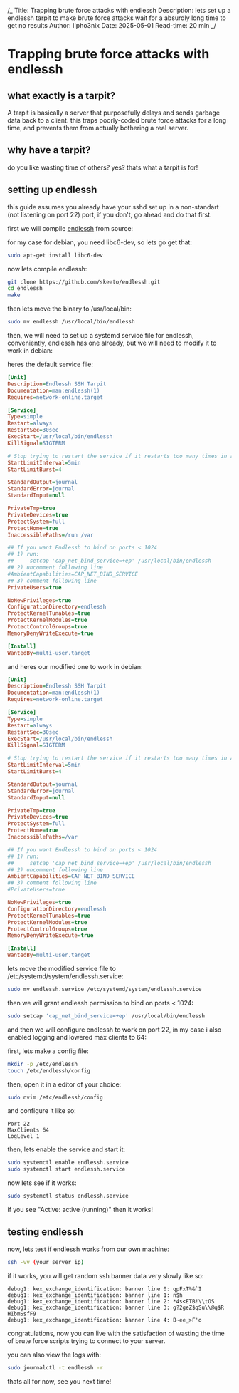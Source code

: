 /_
Title: Trapping brute force attacks with endlessh
Description: lets set up a endlessh tarpit to make brute force attacks wait for a absurdly long time to get no results
Author: IIpho3nix
Date: 2025-05-01
Read-time: 20 min
_/

# Trapping brute force attacks with endlessh

## what exactly is a tarpit?

A tarpit is basically a server that purposefully delays and sends garbage data back to a client. this traps poorly-coded brute force attacks for a long time, and prevents them from actually bothering a real server.

## why have a tarpit?

do you like wasting time of others? yes? thats what a tarpit is for!

## setting up endlessh

this guide assumes you already have your sshd set up in a non-standart (not listening on port 22) port, if you don't, go ahead and do that first.

first we will compile [endlessh](https://github.com/skeeto/endlessh) from source:

for my case for debian, you need libc6-dev, so lets go get that:

```bash
sudo apt-get install libc6-dev
```

now lets compile endlessh:

```bash
git clone https://github.com/skeeto/endlessh.git
cd endlessh
make
```

then lets move the binary to /usr/local/bin:

```bash
sudo mv endlessh /usr/local/bin/endlessh
```

then, we will need to set up a systemd service file for endlessh, conveniently, endlessh has one already, but we will need to modify it to work in debian:

heres the default service file:

```ini
[Unit]
Description=Endlessh SSH Tarpit
Documentation=man:endlessh(1)
Requires=network-online.target

[Service]
Type=simple
Restart=always
RestartSec=30sec
ExecStart=/usr/local/bin/endlessh
KillSignal=SIGTERM

# Stop trying to restart the service if it restarts too many times in a row
StartLimitInterval=5min
StartLimitBurst=4

StandardOutput=journal
StandardError=journal
StandardInput=null

PrivateTmp=true
PrivateDevices=true
ProtectSystem=full
ProtectHome=true
InaccessiblePaths=/run /var

## If you want Endlessh to bind on ports < 1024
## 1) run: 
##     setcap 'cap_net_bind_service=+ep' /usr/local/bin/endlessh
## 2) uncomment following line
#AmbientCapabilities=CAP_NET_BIND_SERVICE
## 3) comment following line
PrivateUsers=true

NoNewPrivileges=true
ConfigurationDirectory=endlessh
ProtectKernelTunables=true
ProtectKernelModules=true
ProtectControlGroups=true
MemoryDenyWriteExecute=true

[Install]
WantedBy=multi-user.target
```

and heres our modified one to work in debian:

```ini
[Unit]
Description=Endlessh SSH Tarpit
Documentation=man:endlessh(1)
Requires=network-online.target

[Service]
Type=simple
Restart=always
RestartSec=30sec
ExecStart=/usr/local/bin/endlessh
KillSignal=SIGTERM

# Stop trying to restart the service if it restarts too many times in a row
StartLimitInterval=5min
StartLimitBurst=4

StandardOutput=journal
StandardError=journal
StandardInput=null

PrivateTmp=true
PrivateDevices=true
ProtectSystem=full
ProtectHome=true
InaccessiblePaths=/var

## If you want Endlessh to bind on ports < 1024
## 1) run:
##     setcap 'cap_net_bind_service=+ep' /usr/local/bin/endlessh
## 2) uncomment following line
AmbientCapabilities=CAP_NET_BIND_SERVICE
## 3) comment following line
#PrivateUsers=true

NoNewPrivileges=true
ConfigurationDirectory=endlessh
ProtectKernelTunables=true
ProtectKernelModules=true
ProtectControlGroups=true
MemoryDenyWriteExecute=true

[Install]
WantedBy=multi-user.target
```

lets move the modified service file to /etc/systemd/system/endlessh.service:

```bash
sudo mv endlessh.service /etc/systemd/system/endlessh.service
```

then we will grant endlessh permission to bind on ports < 1024:

```bash
sudo setcap 'cap_net_bind_service=+ep' /usr/local/bin/endlessh
```

and then we will configure endlessh to work on port 22, in my case i also enabled logging and lowered max clients to 64:

first, lets make a config file:

```bash
mkdir -p /etc/endlessh
touch /etc/endlessh/config
```

then, open it in a editor of your choice:

```bash
sudo nvim /etc/endlessh/config
```

and configure it like so:

```text
Port 22
MaxClients 64
LogLevel 1
```

then, lets enable the service and start it:

```bash
sudo systemctl enable endlessh.service
sudo systemctl start endlessh.service
```

now lets see if it works:

```bash
sudo systemctl status endlessh.service
```

if you see "Active: active (running)" then it works!

## testing endlessh

now, lets test if endlessh works from our own machine:

```bash
ssh -vv (your server ip)
```

if it works, you will get random ssh banner data very slowly like so:

```text
debug1: kex_exchange_identification: banner line 0: qpFxT%&`I
debug1: kex_exchange_identification: banner line 1: n$h
debug1: kex_exchange_identification: banner line 2: *4s<ETB!\\tOS
debug1: kex_exchange_identification: banner line 3: g?2geZ$qSu\\@q$R HIbmSsfF9
debug1: kex_exchange_identification: banner line 4: B~ee_>F'o
```

congratulations, now you can live with the satisfaction of wasting the time of brute force scripts trying to connect to your server.

you can also view the logs with:

```bash
sudo journalctl -t endlessh -r
```

thats all for now, see you next time!